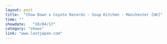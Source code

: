 ```yaml
---
layout: post
title:  "Chow Down x Coyote Records - Soup Kitchen - Manchester [UK]"
time: ""
showdate:   "28/04/17"
category: "shows"
link: "www.lastjapan.com"
---
```


